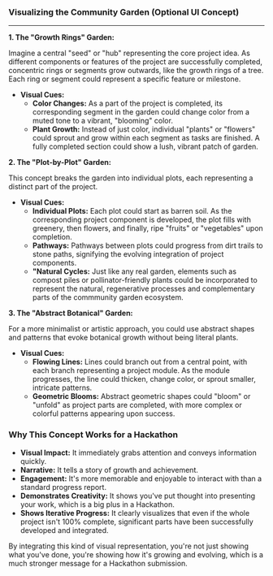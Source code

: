 ### Visualizing the Community Garden (Optional UI Concept)

---

**1. The "Growth Rings" Garden:**

Imagine a central "seed" or "hub" representing the core project idea. As different components or features of the project are successfully completed, concentric rings or segments grow outwards, like the growth rings of a tree. Each ring or segment could represent a specific feature or milestone.

* **Visual Cues:**
    * **Color Changes:** As a part of the project is completed, its corresponding segment in the garden could change color from a muted tone to a vibrant, "blooming" color.
    * **Plant Growth:** Instead of just color, individual "plants" or "flowers" could sprout and grow within each segment as tasks are finished. A fully completed section could show a lush, vibrant patch of garden.

**2. The "Plot-by-Plot" Garden:**

This concept breaks the garden into individual plots, each representing a distinct part of the project.

* **Visual Cues:**
    * **Individual Plots:** Each plot could start as barren soil. As the corresponding project component is developed, the plot fills with greenery, then flowers, and finally, ripe "fruits" or "vegetables" upon completion.
    * **Pathways:** Pathways between plots could progress from dirt trails to stone paths, signifying the evolving integration of project components.
    * **"Natural Cycles:** Just like any real garden, elements such as compost piles or pollinator-friendly plants could be incorporated to represent the natural, regenerative processes and complementary parts of the commmunity garden ecosystem.

**3. The "Abstract Botanical" Garden:**

For a more minimalist or artistic approach, you could use abstract shapes and patterns that evoke botanical growth without being literal plants.

* **Visual Cues:**
    * **Flowing Lines:** Lines could branch out from a central point, with each branch representing a project module. As the module progresses, the line could thicken, change color, or sprout smaller, intricate patterns.
    * **Geometric Blooms:** Abstract geometric shapes could "bloom" or "unfold" as project parts are completed, with more complex or colorful patterns appearing upon success.

### Why This Concept Works for a Hackathon

* **Visual Impact:** It immediately grabs attention and conveys information quickly.
* **Narrative:** It tells a story of growth and achievement.
* **Engagement:** It's more memorable and enjoyable to interact with than a standard progress report.
* **Demonstrates Creativity:** It shows you've put thought into presenting your work, which is a big plus in a Hackathon.
* **Shows Iterative Progress:** It clearly visualizes that even if the whole project isn't 100% complete, significant parts have been successfully developed and integrated.

By integrating this kind of visual representation, you're not just showing what you've done, you're showing how it's growing and evolving, which is a much stronger message for a Hackathon submission.
